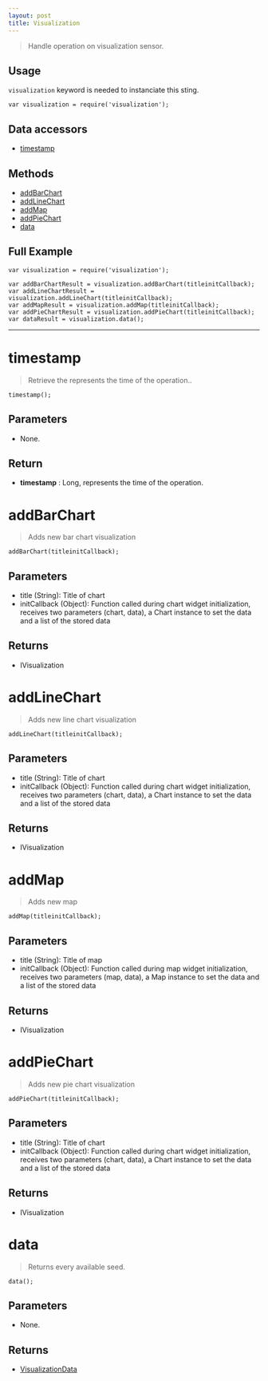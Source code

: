 ```yaml
---
layout: post
title: Visualization
---
```


> Handle operation on visualization sensor.

Usage
-----

`visualization` keyword is needed to instanciate this sting.

    var visualization = require('visualization');


Data accessors
--------------

- [timestamp](#timestamp)

Methods
-------

- [addBarChart](#addbarchart)
- [addLineChart](#addlinechart)
- [addMap](#addmap)
- [addPieChart](#addpiechart)
- [data](#data)

Full Example
------------

    var visualization = require('visualization');

    var addBarChartResult = visualization.addBarChart(titleinitCallback);
    var addLineChartResult = visualization.addLineChart(titleinitCallback);
    var addMapResult = visualization.addMap(titleinitCallback);
    var addPieChartResult = visualization.addPieChart(titleinitCallback);
    var dataResult = visualization.data();




---


timestamp
=========

> Retrieve the represents the time of the operation..

    timestamp();

Parameters
----------

- None.

Return
------

- __timestamp__ : Long, represents the time of the operation.




addBarChart
===========

> Adds new bar chart visualization

    addBarChart(titleinitCallback);

Parameters
----------

- title (String): Title of chart
- initCallback (Object): Function called during chart widget initialization, receives two parameters (chart, data), a Chart instance to set the data and a list of the stored data
 
Returns
-------
- IVisualization

addLineChart
============

> Adds new line chart visualization

    addLineChart(titleinitCallback);

Parameters
----------

- title (String): Title of chart
- initCallback (Object): Function called during chart widget initialization, receives two parameters (chart, data), a Chart instance to set the data and a list of the stored data
 
Returns
-------
- IVisualization

addMap
======

> Adds new map

    addMap(titleinitCallback);

Parameters
----------

- title (String): Title of map
- initCallback (Object): Function called during map widget initialization, receives two parameters (map, data), a Map instance to set the data and a list of the stored data
 
Returns
-------
- IVisualization

addPieChart
===========

> Adds new pie chart visualization

    addPieChart(titleinitCallback);

Parameters
----------

- title (String): Title of chart
- initCallback (Object): Function called during chart widget initialization, receives two parameters (chart, data), a Chart instance to set the data and a list of the stored data
 
Returns
-------
- IVisualization

data
====

> Returns every available seed.

    data();

Parameters
----------

- None.
 
Returns
-------
 - [VisualizationData](visualizationData.html)
 
